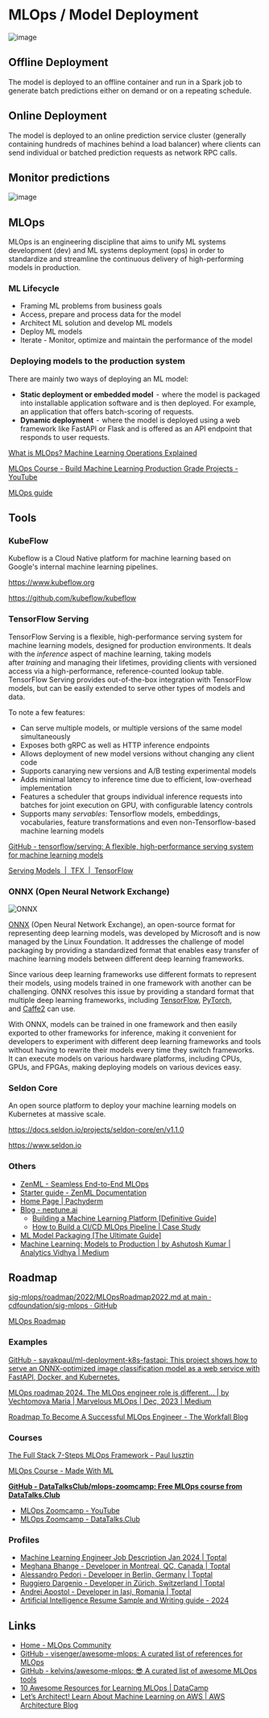 # MLOps / Model Deployment

![image](../../media/ML-Model-Deployment-image1.jpg)

## Offline Deployment

The model is deployed to an offline container and run in a Spark job to generate batch predictions either on demand or on a repeating schedule.

## Online Deployment

The model is deployed to an online prediction service cluster (generally containing hundreds of machines behind a load balancer) where clients can send individual or batched prediction requests as network RPC calls.

## Monitor predictions

![image](../../media/ML-Model-Deployment-image2.jpg)

## MLOps

MLOps is an engineering discipline that aims to unify ML systems development (dev) and ML systems deployment (ops) in order to standardize and streamline the continuous delivery of high-performing models in production.

### ML Lifecycle

- Framing ML problems from business goals
- Access, prepare and process data for the model
- Architect ML solution and develop ML models
- Deploy ML models
- Iterate - Monitor, optimize and maintain the performance of the model

###  Deploying models to the production system

There are mainly two ways of deploying an ML model:

- **Static deployment or embedded model**  -  where the model is packaged into installable application software and is then deployed. For example, an application that offers batch-scoring of requests.
- **Dynamic deployment**  -  where the model is deployed using a web framework like FastAPI or Flask and is offered as an API endpoint that responds to user requests.

[What is MLOps? Machine Learning Operations Explained](https://www.freecodecamp.org/news/what-is-mlops-machine-learning-operations-explained)

[MLOps Course - Build Machine Learning Production Grade Projects - YouTube](https://www.youtube.com/watch?v=-dJPoLm_gtE)

[MLOps guide](https://huyenchip.com/mlops/)

## Tools

### KubeFlow

Kubeflow is a Cloud Native platform for machine learning based on Google's internal machine learning pipelines.

https://www.kubeflow.org

https://github.com/kubeflow/kubeflow

### TensorFlow Serving

TensorFlow Serving is a flexible, high-performance serving system for machine learning models, designed for production environments. It deals with the _inference_ aspect of machine learning, taking models after _training_ and managing their lifetimes, providing clients with versioned access via a high-performance, reference-counted lookup table. TensorFlow Serving provides out-of-the-box integration with TensorFlow models, but can be easily extended to serve other types of models and data.

To note a few features:

- Can serve multiple models, or multiple versions of the same model simultaneously
- Exposes both gRPC as well as HTTP inference endpoints
- Allows deployment of new model versions without changing any client code
- Supports canarying new versions and A/B testing experimental models
- Adds minimal latency to inference time due to efficient, low-overhead implementation
- Features a scheduler that groups individual inference requests into batches for joint execution on GPU, with configurable latency controls
- Supports many _servables_: Tensorflow models, embeddings, vocabularies, feature transformations and even non-Tensorflow-based machine learning models

[GitHub - tensorflow/serving: A flexible, high-performance serving system for machine learning models](https://github.com/tensorflow/serving)

[Serving Models  |  TFX  |  TensorFlow](https://www.tensorflow.org/tfx/guide/serving)

### ONNX (Open Neural Network Exchange)

![ONNX](../../media/Pasted%20image%2020240719194528.png)

[ONNX](http://onnx.ai/) (Open Neural Network Exchange), an open-source format for representing deep learning models, was developed by Microsoft and is now managed by the Linux Foundation. It addresses the challenge of model packaging by providing a standardized format that enables easy transfer of machine learning models between different deep learning frameworks.

Since various deep learning frameworks use different formats to represent their models, using models trained in one framework with another can be challenging. ONNX resolves this issue by providing a standard format that multiple deep learning frameworks, including [TensorFlow](https://www.tensorflow.org/?gclid=Cj0KCQjwla-hBhD7ARIsAM9tQKsGQbp8c_KMjEsQHOz2bn1gt6gk1Sg8YSfdB5P9EdFDK1WqsnQnSbsaAkKyEALw_wcB), [PyTorch](https://pytorch.org/), and [Caffe2](https://caffe2.ai/) can use.

With ONNX, models can be trained in one framework and then easily exported to other frameworks for inference, making it convenient for developers to experiment with different deep learning frameworks and tools without having to rewrite their models every time they switch frameworks.  It can execute models on various hardware platforms, including CPUs, GPUs, and FPGAs, making deploying models on various devices easy.

### Seldon Core

An open source platform to deploy your machine learning models on Kubernetes at massive scale.

https://docs.seldon.io/projects/seldon-core/en/v1.1.0

https://www.seldon.io

### Others

- [ZenML - Seamless End-to-End MLOps](https://www.zenml.io/)
- [Starter guide - ZenML Documentation](https://docs.zenml.io/user-guide/starter-guide)
- [Home Page | Pachyderm](https://www.pachyderm.com/)
- [Blog - neptune.ai](https://neptune.ai/blog)
   	- [Building a Machine Learning Platform \[Definitive Guide\]](https://neptune.ai/blog/ml-platform-guide)
   	- [How to Build a CI/CD MLOps Pipeline | Case Study](https://neptune.ai/blog/build-ci-cd-mlops-pipeline)
- [ML Model Packaging \[The Ultimate Guide\]](https://neptune.ai/blog/ml-model-packaging)
- [Machine Learning: Models to Production | by Ashutosh Kumar | Analytics Vidhya | Medium](https://medium.com/analytics-vidhya/machine-learning-models-to-production-72280c3cb479)

## Roadmap

[sig-mlops/roadmap/2022/MLOpsRoadmap2022.md at main · cdfoundation/sig-mlops · GitHub](https://github.com/cdfoundation/sig-mlops/blob/main/roadmap/2022/MLOpsRoadmap2022.md)

[MLOps Roadmap](https://roadmap.sh/mlops)

### Examples

[GitHub - sayakpaul/ml-deployment-k8s-fastapi: This project shows how to serve an ONNX-optimized image classification model as a web service with FastAPI, Docker, and Kubernetes.](https://github.com/sayakpaul/ml-deployment-k8s-fastapi)

[MLOps roadmap 2024. The MLOps engineer role is different… | by Vechtomova Maria | Marvelous MLOps | Dec, 2023 | Medium](https://medium.com/marvelous-mlops/mlops-roadmap-2024-ff4216b8bc62)

[Roadmap To Become A Successful MLOps Engineer - The Workfall Blog](https://www.workfall.com/learning/blog/roadmap-to-become-a-successful-mlops-engineer/)

### Courses

[The Full Stack 7-Steps MLOps Framework - Paul Iusztin](https://www.pauliusztin.me/courses/the-full-stack-7-steps-mlops-framework)

[MLOps Course - Made With ML](https://madewithml.com/courses/mlops/)

**[GitHub - DataTalksClub/mlops-zoomcamp: Free MLOps course from DataTalks.Club](https://github.com/DataTalksClub/mlops-zoomcamp)**

- [MLOps Zoomcamp - YouTube](https://www.youtube.com/playlist?list=PL3MmuxUbc_hIUISrluw_A7wDSmfOhErJK)
- [MLOps Zoomcamp - DataTalks.Club](https://datatalks.club/blog/mlops-zoomcamp.html)

### Profiles

- [Machine Learning Engineer Job Description Jan 2024 | Toptal](https://www.toptal.com/machine-learning/job-description)
- [Meghana Bhange - Developer in Montreal, QC, Canada | Toptal](https://www.toptal.com/resume/meghana-bhange)
- [Alessandro Pedori - Developer in Berlin, Germany | Toptal](https://www.toptal.com/resume/alessandro-pedori)
- [Ruggiero Dargenio - Developer in Zürich, Switzerland | Toptal](https://www.toptal.com/resume/ruggiero-dargenio)
- [Andrei Apostol - Developer in Iași, Romania | Toptal](https://www.toptal.com/resume/andrei-apostol)
- [Artificial Intelligence Resume Sample and Writing guide - 2024](https://www.mygreatlearning.com/blog/artificial-intelligence-resume/)

## Links

- [Home - MLOps Community](https://mlops.community/)
- [GitHub - visenger/awesome-mlops: A curated list of references for MLOps](https://github.com/visenger/awesome-mlops)
- [GitHub - kelvins/awesome-mlops: :sunglasses: A curated list of awesome MLOps tools](https://github.com/kelvins/awesome-mlops)
- [10 Awesome Resources for Learning MLOps | DataCamp](https://www.datacamp.com/blog/10-awesome-resources-for-learning-mlops)
- [Let’s Architect! Learn About Machine Learning on AWS | AWS Architecture Blog](https://aws.amazon.com/blogs/architecture/lets-architect-learn-about-machine-learning-on-aws/)
